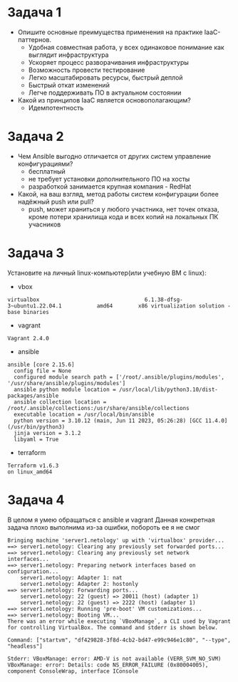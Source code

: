 # Задача 1
- Опишите основные преимущества применения на практике IaaC-паттернов.
  - Удобная совместная работа, у всех одинаковое понимание как выглядит инфраструктура
  - Ускоряет процесс разворачивания инфраструктуры
  - Возможность провести тестирование
  - Легко масштабировать ресурсы, быстрый деплой
  - Быстрый откат изменений
  - Легче поддерживать ПО в актуальном состоянии
- Какой из принципов IaaC является основополагающим?
  - Идемпотентность

# Задача 2
- Чем Ansible выгодно отличается от других систем управление конфигурациями?
  - бесплатный
  - не требует установки дополнительного ПО на хосты
  - разработкой занимается крупная компания - RedHat
- Какой, на ваш взгляд, метод работы систем конфигурации более надёжный push или pull?
  - push, может храниться у любого участника, нет точек отказа, кроме потери хранилища кода и всех копий на локальных ПК учасников

# Задача 3
Установите на личный linux-компьютер(или учебную ВМ с linux):
- vbox
```
virtualbox                                 6.1.38-dfsg-3~ubuntu1.22.04.1           amd64        x86 virtualization solution - base binaries
```
- vagrant
```
Vagrant 2.4.0
```
- ansible
```
ansible [core 2.15.6]
  config file = None
  configured module search path = ['/root/.ansible/plugins/modules', '/usr/share/ansible/plugins/modules']
  ansible python module location = /usr/local/lib/python3.10/dist-packages/ansible
  ansible collection location = /root/.ansible/collections:/usr/share/ansible/collections
  executable location = /usr/local/bin/ansible
  python version = 3.10.12 (main, Jun 11 2023, 05:26:28) [GCC 11.4.0] (/usr/bin/python3)
  jinja version = 3.1.2
  libyaml = True
```
- terraform
```
Terraform v1.6.3
on linux_amd64
```

# Задача 4
В целом я умею обращаться с ansible и vagrant
Данная конкретная задача плохо выполнима из-за ошибки, побороть ее я не смог
```
Bringing machine 'server1.netology' up with 'virtualbox' provider...
==> server1.netology: Clearing any previously set forwarded ports...
==> server1.netology: Clearing any previously set network interfaces...
==> server1.netology: Preparing network interfaces based on configuration...
    server1.netology: Adapter 1: nat
    server1.netology: Adapter 2: hostonly
==> server1.netology: Forwarding ports...
    server1.netology: 22 (guest) => 20011 (host) (adapter 1)
    server1.netology: 22 (guest) => 2222 (host) (adapter 1)
==> server1.netology: Running 'pre-boot' VM customizations...
==> server1.netology: Booting VM...
There was an error while executing `VBoxManage`, a CLI used by Vagrant
for controlling VirtualBox. The command and stderr is shown below.

Command: ["startvm", "df429828-3f8d-4cb2-bd47-e99c946e1c80", "--type", "headless"]

Stderr: VBoxManage: error: AMD-V is not available (VERR_SVM_NO_SVM)
VBoxManage: error: Details: code NS_ERROR_FAILURE (0x80004005), component ConsoleWrap, interface IConsole

```
